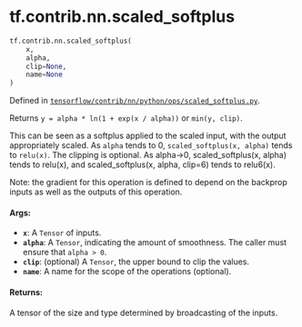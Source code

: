 <div itemscope itemtype="http://developers.google.com/ReferenceObject">
<meta itemprop="name" content="tf.contrib.nn.scaled_softplus" />
</div>

# tf.contrib.nn.scaled_softplus

``` python
tf.contrib.nn.scaled_softplus(
    x,
    alpha,
    clip=None,
    name=None
)
```



Defined in [`tensorflow/contrib/nn/python/ops/scaled_softplus.py`](https://www.tensorflow.org/code/tensorflow/contrib/nn/python/ops/scaled_softplus.py).

Returns `y = alpha * ln(1 + exp(x / alpha))` or `min(y, clip)`.

This can be seen as a softplus applied to the scaled input, with the output
appropriately scaled. As `alpha` tends to 0, `scaled_softplus(x, alpha)` tends
to `relu(x)`. The clipping is optional. As alpha->0, scaled_softplus(x, alpha)
tends to relu(x), and scaled_softplus(x, alpha, clip=6) tends to relu6(x).

Note: the gradient for this operation is defined to depend on the backprop
inputs as well as the outputs of this operation.

#### Args:

* <b>`x`</b>: A `Tensor` of inputs.
* <b>`alpha`</b>: A `Tensor`, indicating the amount of smoothness. The caller
      must ensure that `alpha > 0`.
* <b>`clip`</b>: (optional) A `Tensor`, the upper bound to clip the values.
* <b>`name`</b>: A name for the scope of the operations (optional).


#### Returns:

A tensor of the size and type determined by broadcasting of the inputs.